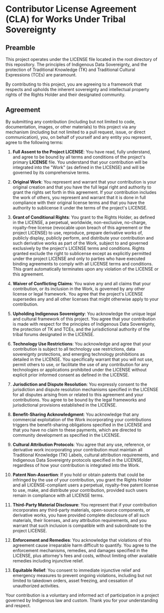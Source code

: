 # Contributor License Agreement (CLA) for Works Under Tribal Sovereignty

## Preamble

This project operates under the LICENSE file located in the root directory of this repository. The principles of Indigenous Data Sovereignty, and the protection of Traditional Knowledge (TK) and Traditional Cultural Expressions (TCEs) are paramount.

By contributing to this project, you are agreeing to a framework that respects and upholds the inherent sovereignty and intellectual property rights of the Rights Holder and their designated community.

## Agreement

By submitting any contribution (including but not limited to code, documentation, images, or other materials) to this project via any mechanism (including but not limited to a pull request, issue, or direct communication), you, on behalf of yourself and any entity you represent, agree to the following terms:

1. **Full Assent to the Project LICENSE**: You have read, fully understand, and agree to be bound by all terms and conditions of the project's primary **LICENSE** file. You understand that your contribution will be integrated into the "Work" (as defined in the LICENSE) and will be governed by its comprehensive terms.

2. **Original Work**: You represent and warrant that your contribution is your original creation and that you have the full legal right and authority to grant the rights set forth in this agreement. If your contribution includes the work of others, you represent and warrant that it is done in full compliance with their original license terms and that you have the authority to sublicense it under the terms of the project's LICENSE.

3. **Grant of Conditional Rights**: You grant to the Rights Holder, as defined in the LICENSE, a perpetual, worldwide, non-exclusive, no-charge, royalty-free license (revocable upon breach of this agreement or the project LICENSE) to use, reproduce, prepare derivative works of, publicly display, publicly perform, and distribute your contribution and such derivative works as part of the Work, subject to and governed exclusively by the project's LICENSE terms and conditions. Rights granted exclude the right to sublicense except as explicitly permitted under the project LICENSE and only to parties who have executed binding agreements to comply with all LICENSE terms and conditions. This grant automatically terminates upon any violation of the LICENSE or this agreement.

4. **Waiver of Conflicting Claims**: You waive any and all claims that your contribution, or its inclusion in the Work, is governed by any other license or legal framework. You agree that the project's LICENSE supersedes any and all other licenses that might otherwise apply to your contribution.

5. **Upholding Indigenous Sovereignty**: You acknowledge the unique legal and cultural framework of this project. You agree that your contribution is made with respect for the principles of Indigenous Data Sovereignty, the protection of TK and TCEs, and the jurisdictional authority of the tribal forums designated in the LICENSE.

6. **Technology Use Restrictions**: You acknowledge and agree that your contribution is subject to all technology use restrictions, data sovereignty protections, and emerging technology prohibitions as detailed in the LICENSE. You specifically warrant that you will not use, permit others to use, or facilitate the use of any contribution for any technologies or applications prohibited under the LICENSE without explicit prior informed consent as defined in the LICENSE.

7. **Jurisdiction and Dispute Resolution**: You expressly consent to the jurisdiction and dispute resolution mechanisms specified in the LICENSE for all disputes arising from or related to this agreement and your contributions. You agree to be bound by the legal frameworks and jurisdictional provisions established in the LICENSE.

8. **Benefit-Sharing Acknowledgment**: You acknowledge that any commercial exploitation of the Work incorporating your contributions triggers the benefit-sharing obligations specified in the LICENSE and that you have no claim to these payments, which are directed to community development as specified in the LICENSE.

9. **Cultural Attribution Protocols**: You agree that any use, reference, or derivative work incorporating your contribution must maintain all Traditional Knowledge (TK) Labels, cultural attribution requirements, and Indigenous Data Sovereignty protocols specified in the LICENSE, regardless of how your contribution is integrated into the Work.

10. **Patent Non-Assertion**: If you hold or obtain patents that could be infringed by the use of your contribution, you grant the Rights Holder and all LICENSE-compliant users a perpetual, royalty-free patent license to use, make, and distribute your contribution, provided such users remain in compliance with all LICENSE terms.

11. **Third-Party Material Disclosure**: You represent that if your contribution incorporates any third-party materials, open-source components, or derivative works, you have provided complete disclosure of all such materials, their licenses, and any attribution requirements, and you warrant that such inclusion is compatible with and subordinate to the project LICENSE.

12. **Enforcement and Remedies**: You acknowledge that violations of this agreement cause irreparable harm difficult to quantify. You agree to the enforcement mechanisms, remedies, and damages specified in the LICENSE, plus attorney's fees and costs, without limiting other available remedies including injunctive relief.

13. **Equitable Relief**: You consent to immediate injunctive relief and emergency measures to prevent ongoing violations, including but not limited to takedown orders, asset freezing, and cessation of unauthorized activities.

Your contribution is a voluntary and informed act of participation in a project governed by Indigenous law and custom. Thank you for your understanding and respect.
